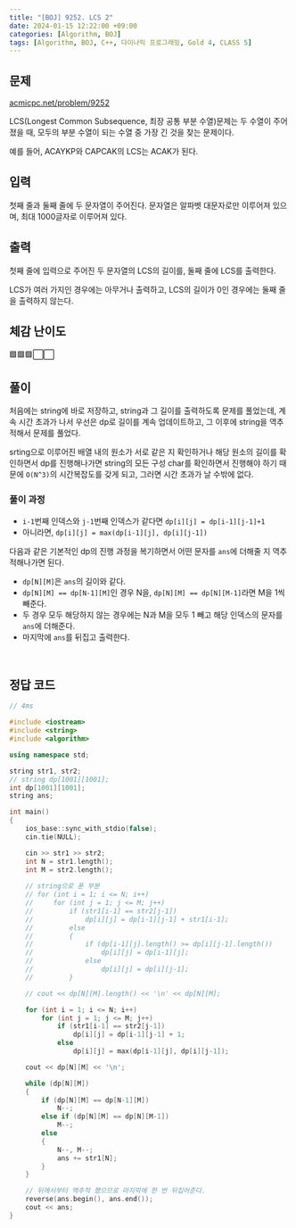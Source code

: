 ```yaml
---
title: "[BOJ] 9252. LCS 2"
date: 2024-01-15 12:22:00 +09:00
categories: [Algorithm, BOJ]
tags: [Algorithm, BOJ, C++, 다이나믹 프로그래밍, Gold 4, CLASS 5]
---
```

## **문제**
[acmicpc.net/problem/9252](https://www.acmicpc.net/problem/9252)
<br>

LCS(Longest Common Subsequence, 최장 공통 부분 수열)문제는 두 수열이 주어졌을 때, 모두의 부분 수열이 되는 수열 중 가장 긴 것을 찾는 문제이다.

예를 들어, ACAYKP와 CAPCAK의 LCS는 ACAK가 된다.
<br>

## **입력**
첫째 줄과 둘째 줄에 두 문자열이 주어진다. 문자열은 알파벳 대문자로만 이루어져 있으며, 최대 1000글자로 이루어져 있다.
<br>

## **출력**
첫째 줄에 입력으로 주어진 두 문자열의 LCS의 길이를, 둘째 줄에 LCS를 출력한다.

LCS가 여러 가지인 경우에는 아무거나 출력하고, LCS의 길이가 0인 경우에는 둘째 줄을 출력하지 않는다.
<br>

## **체감 난이도**
🟩🟩🟩⬜⬜
<br>

## **풀이**
처음에는 string에 바로 저장하고, string과 그 길이를 출력하도록 문제를 풀었는데, 계속 시간 초과가 나서 우선은 dp로 길이를 계속 업데이트하고, 그 이후에 string을 역추적해서 문제를 풀었다.

srting으로 이루어진 배열 내의 원소가 서로 같은 지 확인하거나 해당 원소의 길이를 확인하면서 dp를 진행해나가면 string의 모든 구성 char를 확인하면서 진행해야 하기 때문에 `O(N^3)`의 시간복잡도를 갖게 되고, 그러면 시간 초과가 날 수밖에 없다.

### **풀이 과정**
- `i-1`번째 인덱스와 `j-1`번째 인덱스가 같다면 `dp[i][j] = dp[i-1][j-1]+1`
- 아니라면, `dp[i][j] = max(dp[i-1][j], dp[i][j-1])`

다음과 같은 기본적인 dp의 진행 과정을 복기하면서 어떤 문자를 `ans`에 더해줄 지 역추적해나가면 된다.
- `dp[N][M]`은 `ans`의 길이와 같다.
- `dp[N][M] == dp[N-1][M]`인 경우 N을, `dp[N][M] == dp[N][M-1]`라면 M을 1씩 빼준다.
- 두 경우 모두 해당하지 않는 경우에는 N과 M을 모두 1 빼고 해당 인덱스의 문자를 `ans`에 더해준다.
- 마지막에 `ans`를 뒤집고 출력한다.
<br>

## **정답 코드**
```c++
// 4ms

#include <iostream>
#include <string>
#include <algorithm>

using namespace std;

string str1, str2;
// string dp[1001][1001];
int dp[1001][1001];
string ans;

int main()
{
    ios_base::sync_with_stdio(false);
    cin.tie(NULL);

    cin >> str1 >> str2;
    int N = str1.length();
    int M = str2.length();
    
    // string으로 푼 부분
    // for (int i = 1; i <= N; i++)
    //     for (int j = 1; j <= M; j++)
    //         if (str1[i-1] == str2[j-1])
    //             dp[i][j] = dp[i-1][j-1] + str1[i-1];
    //         else
    //         {
    //             if (dp[i-1][j].length() >= dp[i][j-1].length())
    //                 dp[i][j] = dp[i-1][j];
    //             else
    //                 dp[i][j] = dp[i][j-1];
    //         }

    // cout << dp[N][M].length() << '\n' << dp[N][M];

    for (int i = 1; i <= N; i++)
        for (int j = 1; j <= M; j++)
            if (str1[i-1] == str2[j-1])
                dp[i][j] = dp[i-1][j-1] + 1;
            else
                dp[i][j] = max(dp[i-1][j], dp[i][j-1]);

    cout << dp[N][M] << '\n';

    while (dp[N][M])
    {
        if (dp[N][M] == dp[N-1][M])
            N--;
        else if (dp[N][M] == dp[N][M-1])
            M--;
        else
        {
            N--, M--;
            ans += str1[N];
        }
    }

    // 뒤에서부터 역추적 했으므로 마지막에 한 번 뒤집어준다.
    reverse(ans.begin(), ans.end());
    cout << ans;
}
```
